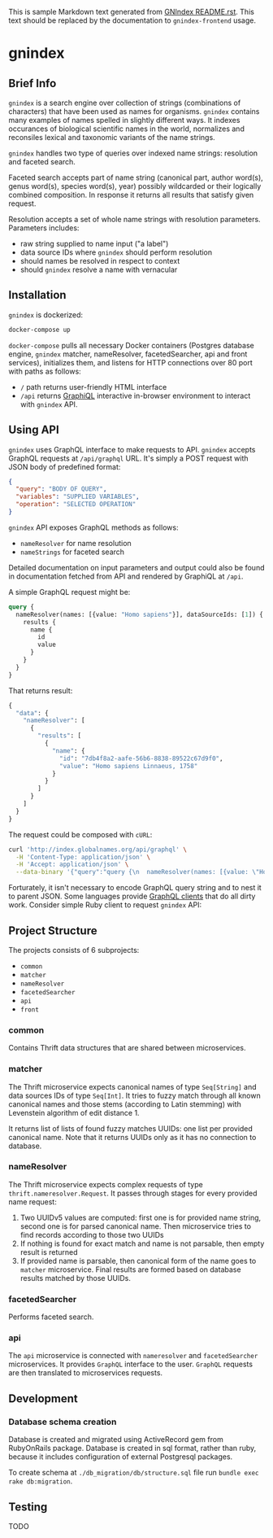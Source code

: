 This is sample Markdown text generated from 
[GNIndex README.rst](https://github.com/GlobalNamesArchitecture/gnindex/blob/master/README.rst).
This text should be replaced by the documentation to
`gnindex-frontend` usage.

gnindex
=======

Brief Info
----------

`gnindex` is a search engine over collection of strings (combinations of
characters) that have been used as names for organisms. `gnindex`
contains many examples of names spelled in slightly different ways. It
indexes occurances of biological scientific names in the world,
normalizes and reconsiles lexical and taxonomic variants of the name
strings.

`gnindex` handles two type of queries over indexed name strings:
resolution and faceted search.

Faceted search accepts part of name string (canonical part, author
word(s), genus word(s), species word(s), year) possibly wildcarded or
their logically combined composition. In response it returns all results
that satisfy given request.

Resolution accepts a set of whole name strings with resolution
parameters. Parameters includes:

-   raw string supplied to name input ("a label")
-   data source IDs where `gnindex` should perform resolution
-   should names be resolved in respect to context
-   should `gnindex` resolve a name with vernacular

Installation
------------

`gnindex` is dockerized:

```bash
docker-compose up
```

`docker-compose` pulls all necessary Docker containers (Postgres
database engine, `gnindex` matcher, nameResolver, facetedSearcher, api
and front services), initializes them, and listens for HTTP connections
over 80 port with paths as follows:

-   `/` path returns user-friendly HTML interface
-   `/api` returns [GraphiQL](https://github.com/graphql/graphiql)
    interactive in-browser environment to interact with `gnindex` API.

Using API
---------

`gnindex` uses GraphQL interface to make requests to API. `gnindex`
accepts GraphQL requests at `/api/graphql` URL. It's simply a POST
request with JSON body of predefined format:

```json
{
  "query": "BODY OF QUERY",
  "variables": "SUPPLIED VARIABLES",
  "operation": "SELECTED OPERATION"
}
```

`gnindex` API exposes GraphQL methods as follows:

-   `nameResolver` for name resolution
-   `nameStrings` for faceted search

Detailed documentation on input parameters and output could also be
found in documentation fetched from API and rendered by GraphiQL at
`/api`.

A simple GraphQL request might be:

```graphql
query {
  nameResolver(names: [{value: "Homo sapiens"}], dataSourceIds: [1]) {
    results {
      name {
        id
        value
      }
    }
  }
}
```

That returns result:

```graphql
{
  "data": {
    "nameResolver": [
      {
        "results": [
          {
            "name": {
              "id": "7db4f8a2-aafe-56b6-8838-89522c67d9f0",
              "value": "Homo sapiens Linnaeus, 1758"
            }
          }
        ]
      }
    ]
  }
}
```

The request could be composed with `cURL`:

```bash
curl 'http://index.globalnames.org/api/graphql' \
  -H 'Content-Type: application/json' \
  -H 'Accept: application/json' \
  --data-binary '{"query":"query {\n  nameResolver(names: [{value: \"Homo sapiens\"}], dataSourceIds: [1]) {\n    results {\n      name {\n        id\n        value\n      }\n    }\n  }\n}\n","variables":null}'
```

Forturately, it isn't necessary to encode GraphQL query string and to
nest it to parent JSON. Some languages provide [GraphQL
clients](http://graphql.org/code/#graphql-clients) that do all dirty
work. Consider simple Ruby client to request `gnindex` API:

Project Structure
-----------------

The projects consists of 6 subprojects:

-   `common`
-   `matcher`
-   `nameResolver`
-   `facetedSearcher`
-   `api`
-   `front`

### common

Contains Thrift data structures that are shared between microservices.

### matcher

The Thrift microservice expects canonical names of type `Seq[String]`
and data sources IDs of type `Seq[Int]`. It tries to fuzzy match through
all known canonical names and those stems (according to Latin stemming)
with Levenstein algorithm of edit distance 1.

It returns list of lists of found fuzzy matches UUIDs: one list per
provided canonical name. Note that it returns UUIDs only as it has no
connection to database.

### nameResolver

The Thrift microservice expects complex requests of type
`thrift.nameresolver.Request`. It passes through stages for every
provided name request:

1.  Two UUIDv5 values are computed: first one is for provided name
    string, second one is for parsed canonical name. Then microservice
    tries to find records according to those two UUIDs
2.  If nothing is found for exact match and name is not parsable, then
    empty result is returned
3.  If provided name is parsable, then canonical form of the name goes
    to `matcher` microservice. Final results are formed based on
    database results matched by those UUIDs.

### facetedSearcher

Performs faceted search.

### api

The `api` microservice is connected with `nameresolver` and
`facetedSearcher` microservices. It provides `GraphQL` interface to the
user. `GraphQL` requests are then translated to microservices requests.

Development
-----------

### Database schema creation

Database is created and migrated using ActiveRecord gem from RubyOnRails
package. Database is created in sql format, rather than ruby, because it
includes configuration of external Postgresql packages.

To create schema at `./db_migration/db/structure.sql` file run
`bundle exec rake db:migration`.

Testing
-------

TODO
